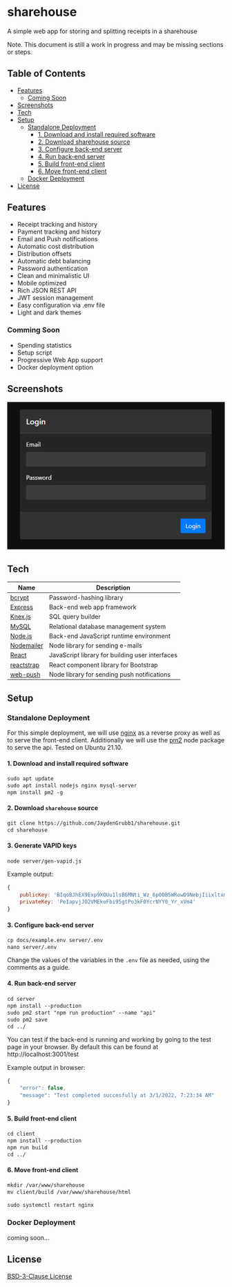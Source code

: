 # sharehouse
A simple web app for storing and splitting receipts in a sharehouse

Note. This document is still a work in progress and may be missing sections or steps.

## Table of Contents
- [Features](#features)
	- [Coming Soon](#comming-soon)
- [Screenshots](#screenshots)
- [Tech](#tech)
- [Setup](#setup)
	- [Standalone Deployment](#standalone-deployment)
		- [1. Download and install required software](#1-download-and-install-required-software)
		- [2. Download sharehouse source](#2-download-sharehouse-source)
		- [3. Configure back-end server](#3-configure-back-end-server)
		- [4. Run back-end server](#4-run-back-end-server)
		- [5. Build front-end client](#5-build-front-end-client)
		- [6. Move front-end client](#6-move-front-end-client)
	- [Docker Deployment](#docker-deployment)
- [License](#license)

## Features
- Receipt tracking and history
- Payment tracking and history
- Email and Push notifications
- Automatic cost distribution
- Distribution offsets
- Automatic debt balancing
- Password authentication
- Clean and minimalistic UI
- Mobile optimized
- Rich JSON REST API
- JWT session management
- Easy configuration via .env file
- Light and dark themes

### Comming Soon
- Spending statistics
- Setup script
- Progressive Web App support
- Docker deployment option

## Screenshots
![Login Form](docs/images/login.png "Login Form")

## Tech
| Name | Description |
| --- | --- |
| [bcrypt](https://www.npmjs.com/package/bcrypt) | Password-hashing library |
| [Express](https://expressjs.com/) | Back-end web app framework |
| [Knex.js](https://knexjs.org/) | SQL query builder |
| [MySQL](https://www.mysql.com/) | Relational database management system |
| [Node.js](https://nodejs.org/) | Back-end JavaScript runtime environment |
| [Nodemailer](https://nodemailer.com/about/) | Node library for sending e-mails |
| [React](https://reactjs.org/) | JavaScript library for building user interfaces |
| [reactstrap](https://reactstrap.github.io/) | React component library for Bootstrap |
| [web-push](https://www.npmjs.com/package/web-push) | Node library for sending push notifications |

## Setup
### Standalone Deployment
For this simple deployment, we will use [nginx](https://www.nginx.com/) as a reverse proxy as well as to serve the front-end client. Additionally we will use the [pm2](https://pm2.keymetrics.io/) node package to serve the api. Tested on Ubuntu 21.10.

#### 1. Download and install required software
```console
sudo apt update
sudo apt install nodejs nginx mysql-server
npm install pm2 -g
```

#### 2. Download `sharehouse` source
```console
git clone https://github.com/JaydenGrubb1/sharehouse.git
cd sharehouse
```
<!-- TODO packages need installing first -->

#### 3. Generate VAPID keys
```console
node server/gen-vapid.js
```
Example output:
```javascript
{
	publicKey: 'BIqoBJhEX9Exp9XOUu1lsB6MNti_Wz_6p0OB5WRowD9NebjIiixltxmBYzWzoLQemuqYmaRvU7QiW9e0-AK2Jrk'
	privateKey: 'PeIapvjJO2VMEkoFbi95gtPo3kF0YcrNYY0_Yr_xVm4'
}
```

#### 3. Configure back-end server
```console
cp docs/example.env server/.env
nano server/.env
```
Change the values of the variables in the `.env` file as needed, using the comments as a guide.

#### 4. Run back-end server
```console
cd server
npm install --production
sudo pm2 start "npm run production" --name "api"
sudo pm2 save
cd ../
```
You can test if the back-end is running and working by going to the test page in your browser. By default this can be found at http://localhost:3001/test

Example output in browser:
```javascript
{
	"error": false,
	"message": "Test completed succesfully at 3/1/2022, 7:23:34 AM"
}
```

#### 5. Build front-end client
```console
cd client
npm install --production
npm run build
cd ../
```

#### 6. Move front-end client
```console
mkdir /var/www/sharehouse
mv client/build /var/www/sharehouse/html
```
```console
sudo systemctl restart nginx
```

### Docker Deployment
coming soon...

## License
[BSD-3-Clause License](LICENSE)



<!-- https://gist.github.com/zkiraly/c378a1a43d8be9c9a8f9 -->
<!-- To Restore delete docker branch
```console
git checkout -b docker archive/docker
``` -->